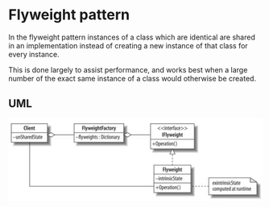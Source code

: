 Flyweight pattern
=========================

In the flyweight pattern instances of a class which are identical are shared in an implementation instead of creating a new instance of that class for every instance. 

This is done largely to assist performance, and works best when a large number of the exact same instance of a class would otherwise be created.

UML
------------------------
 
![Alt text](../../uml/flyweight.jpg)